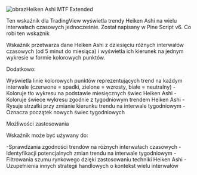![obraz](https://github.com/user-attachments/assets/88b45461-db05-4894-9d0d-177fcdabf740)Heiken Ashi MTF Extended 

Ten wskaźnik dla TradingView wyświetla trendy Heiken Ashi na wielu interwałach czasowych jednocześnie. Został napisany w Pine Script v6.
Co robi ten wskaźnik

Wskaźnik przetwarza dane Heiken Ashi z dziesięciu różnych interwałów czasowych (od 5 minut do miesiąca) i wyświetla ich kierunek na jednym wykresie w formie kolorowych punktów. 

Dodatkowo:

Wyświetla linie kolorowych punktów reprezentujących trend na każdym interwale (czerwone = spadki, zielone = wzrosty, białe = neutralny)
-Koloruje tło wykresu na podstawie miesięcznych świec Heiken Ashi
-Koloruje świece wykresu zgodnie z tygodniowym trendem Heiken Ashi
-Rysuje strzałki przy zmianie kierunku trendu na interwale tygodniowym
-Oznacza początek nowych świec tygodniowych


Możliwości zastosowania

Wskaźnik może być używany do:

-Sprawdzania zgodności trendów na różnych interwałach czasowych
-Identyfikacji potencjalnych zmian trendu na interwale tygodniowym 
-Filtrowania szumu rynkowego dzięki zastosowaniu techniki Heiken Ashi
-Uzupełnienia innych strategii handlowych o kontekst wielu interwałów
 
